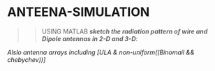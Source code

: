 # ANTEENA-SIMULATION

>>USING MATLAB
***sketch the radiation pattern of wire and Dipole antennas in 2-D and 3-D***:

*Alslo antenna arrays including [ULA & non-uniform((Binomail && chebychev))]*
